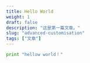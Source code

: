 ```yaml
---
title: Hello World
weight: 1
draft: false
description: "这是第一篇文章。"
slug: "advanced-customisation"
tags: ["文章"]
---
```


```python
print "hellow world！"
```  
